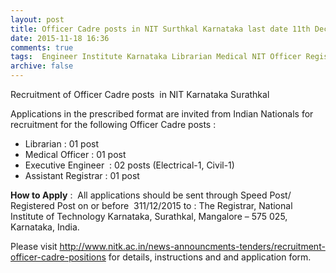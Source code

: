 ```yaml
---
layout: post
title: Officer Cadre posts in NIT Surthkal Karnataka last date 11th Dec-2015   
date: 2015-11-18 16:36
comments: true
tags:  Engineer Institute Karnataka Librarian Medical NIT Officer Registrar 
archive: false
---
```

Recruitment of Officer Cadre posts  in NIT Karnataka Surathkal  

Applications in the prescribed format are invited from Indian Nationals for recruitment for the following Officer Cadre posts : 

- Librarian : 01 post
- Medical Officer : 01 post  
- Executive Engineer  : 02 posts (Electrical-1, Civil-1)  
- Assistant Registrar : 01 post

**How to Apply** :  All applications should be sent through Speed Post/ Registered Post on or before  311/12/2015 to : The Registrar, National Institute of Technology Karnataka, Surathkal, Mangalore – 575 025, Karnataka, India. 

Please visit <http://www.nitk.ac.in/news-announcments-tenders/recruitment-officer-cadre-positions> for details, instructions and and application form. 






